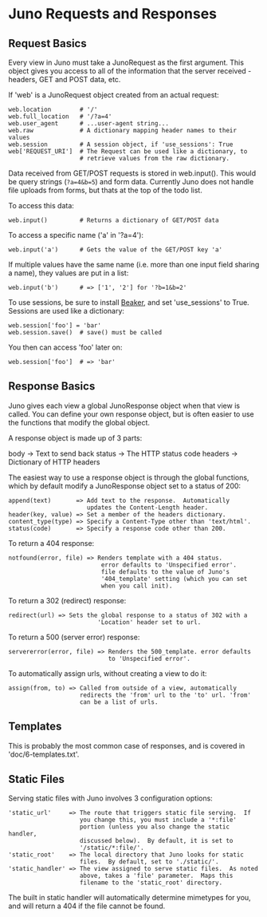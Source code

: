 
Juno Requests and Responses
==============================

Request Basics
----------------

Every view in Juno must take a JunoRequest as the first argument.  This
object gives you access to all of the information that the server 
received - headers, GET and POST data, etc.

If 'web' is a JunoRequest object created from an actual request:
            
    web.location        # '/'
    web.full_location   # '/?a=4'
    web.user_agent      # ...user-agent string...
    web.raw             # A dictionary mapping header names to their values
    web.session         # A session object, if 'use_sessions': True
    web['REQUEST_URI']  # The Request can be used like a dictionary, to
                        # retrieve values from the raw dictionary.

Data received from GET/POST requests is stored in web.input().  This
would be query strings (`?a=4&b=5`) and form data.  Currently Juno
does not handle file uploads from forms, but thats at the top of the 
todo list.

To access this data:

    web.input()         # Returns a dictionary of GET/POST data

To access a specific name ('a' in '?a=4'):
    
    web.input('a')      # Gets the value of the GET/POST key 'a'

If multiple values have the same name (i.e. more than one input field
sharing a name), they values are put in a list:
            
    web.input('b')      # => ['1', '2'] for '?b=1&b=2'


To use sessions, be sure to install [Beaker][beaker], and set 'use_sessions'
to True.  Sessions are used like a dictionary:
    
    web.session['foo'] = 'bar'
    web.session.save()  # save() must be called

You then can access 'foo' later on:
    
    web.session['foo']  # => 'bar'


Response Basics
---------------

Juno gives each view a global JunoResponse object when that view is 
called.  You can define your own response object, but is often easier
to use the functions that modify the global object.

A response object is made up of 3 parts:
            
body    &rarr;  Text to send back
status  &rarr;  The HTTP status code
headers &rarr;  Dictionary of HTTP headers

The easiest way to use a response object is through the global
functions, which by default modify a JunoResponse object set to a 
status of 200:

    append(text)       => Add text to the response.  Automatically 
                          updates the Content-Length header.
    header(key, value) => Set a member of the headers dictionary.
    content_type(type) => Specify a Content-Type other than 'text/html'.
    status(code)       => Specify a response code other than 200.

To return a 404 response:
            
    notfound(error, file) => Renders template with a 404 status.
                              error defaults to 'Unspecified error'.
                              file defaults to the value of Juno's
                              '404_template' setting (which you can set
                              when you call init).

To return a 302 (redirect) response:
            
    redirect(url) => Sets the global response to a status of 302 with a 
                             'Location' header set to url.

To return a 500 (server error) response:
            
    servererror(error, file) => Renders the 500_template. error defaults
                                to 'Unspecified error'.

To automatically assign urls, without creating a view to do it:
          
    assign(from, to) => Called from outside of a view, automatically
                        redirects the 'from' url to the 'to' url. 'from'
                        can be a list of urls.

    
Templates
---------

This is probably the most common case of responses, and is covered in
'doc/6-templates.txt'.

    
Static Files
------------

Serving static files with Juno involves 3 configuration options:
            
    'static_url'     => The route that triggers static file serving.  If
                        you change this, you must include a '*:file' 
                        portion (unless you also change the static handler,
                        discussed below).  By default, it is set to
                        '/static/*:file/'.
    'static_root'    => The local directory that Juno looks for static
                        files.  By default, set to './static/'.
    'static_handler' => The view assigned to serve static files.  As noted
                        above, takes a 'file' parameter.  Maps this
                        filename to the 'static_root' directory.

The built in static handler will automatically determine mimetypes for
you, and will return a 404 if the file cannot be found.

[beaker]: http://wiki.pylonshq.com/display/beaker/Home
